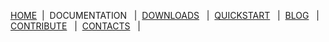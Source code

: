<p>
    <a href="https://www.reacted.io">HOME</a>
    <a>&nbsp|&nbsp</a>
    <a>DOCUMENTATION</a>&nbsp
    <a>&nbsp|&nbsp</a>
    <a href="https://www.reacted.io/downloads">DOWNLOADS</a>&nbsp
    <a>&nbsp|&nbsp</a>
    <a href="https://www.reacted.io/quickstart">QUICKSTART</a>&nbsp
    <a>&nbsp|&nbsp</a>
    <a href="https://www.reacted.io/blog">BLOG</a>&nbsp
    <a>&nbsp|&nbsp</a>
    <a href="https://www.reacted.io/contribute">CONTRIBUTE</a>&nbsp
    <a>&nbsp|&nbsp</a>
    <a href="https://www.reacted.io/contacts">CONTACTS</a>&nbsp
    <a>&nbsp|&nbsp</a>
</p>






